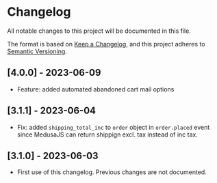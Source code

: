 # Changelog

All notable changes to this project will be documented in this file.

The format is based on [Keep a Changelog](https://keepachangelog.com/en/1.0.0/),
and this project adheres to [Semantic Versioning](https://semver.org/spec/v2.0.0.html).

## [4.0.0] - 2023-06-09

- Feature: added automated abandoned cart mail options

## [3.1.1] - 2023-06-04

- Fix: added `shipping_total_inc` to `order` object in `order.placed` event since MedusaJS can return shippign excl. tax instead of inc tax.

## [3.1.0] - 2023-06-03

- First use of this changelog. Previous changes are not documented.
